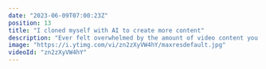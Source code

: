 ```yaml
---
date: "2023-06-09T07:00:23Z"
position: 13
title: "I cloned myself with AI to create more content"
description: "Ever felt overwhelmed by the amount of video content you need to create as a professional content creator, marketer, or developer relations team member? What if you could clone yourself and let AI handle the scripting and video production? 🤯\n\nIn this video, I reveal how I used a tool called HeyGen to do just that! Watch as I walk you through creating an AI-generated video with my own avatar and voice. This is not just a gimmick – the results are surprisingly close to reality and improving daily! 🤩\n\n📌 What's covered in this video:\n\nThe challenges of being a content creator in the fast-paced world of marketing and developer relations\n\nHow HeyGen can help you create AI-generated videos with your own avatar and voice\n\nA step-by-step walkthrough of the HeyGen dashboard and the process of creating an AI-generated video\n\nHow to use your own voice or choose from different voices and accents in HeyGen\n\nDon't miss out on this game-changing tool to help you level up your video content production! Try HeyGen for yourself and witness the power of AI in action. 🚀\n\n#AI #HeyGen #VideoProduction\n\nhttps://heygen.com\nWebsite: https://timbenniks.dev\nTwitter: https://twitter.com/timbenniks\nGithub: https://github.com/timbenniks"
image: "https://i.ytimg.com/vi/zn2zXyVW4hY/maxresdefault.jpg"
videoId: "zn2zXyVW4hY"
---
```


